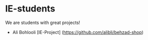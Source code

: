 # IE-students

We are students with great projects!

- Ali Bohlooli [IE-Project] (https://github.com/alibli/behzad-shop)
